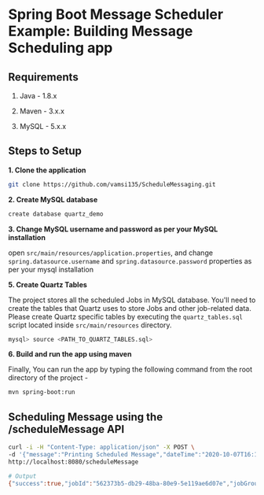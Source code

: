 # Spring Boot Message Scheduler Example: Building Message Scheduling app

## Requirements

1. Java - 1.8.x

2. Maven - 3.x.x

3. MySQL - 5.x.x

## Steps to Setup

**1. Clone the application**

```bash
git clone https://github.com/vamsi135/ScheduleMessaging.git
```

**2. Create MySQL database**

```bash
create database quartz_demo
```

**3. Change MySQL username and password as per your MySQL installation**

open `src/main/resources/application.properties`, and change `spring.datasource.username` and `spring.datasource.password` properties as per your mysql installation


**5. Create Quartz Tables**

The project stores all the scheduled Jobs in MySQL database. You'll need to create the tables that Quartz uses to store Jobs and other job-related data. Please create Quartz specific tables by executing the `quartz_tables.sql` script located inside `src/main/resources` directory.

```bash
mysql> source <PATH_TO_QUARTZ_TABLES.sql>
```

**6. Build and run the app using maven**

Finally, You can run the app by typing the following command from the root directory of the project -

```bash
mvn spring-boot:run
```

## Scheduling Message using the /scheduleMessage API

```bash
curl -i -H "Content-Type: application/json" -X POST \
-d '{"message":"Printing Scheduled Message","dateTime":"2020-10-07T16:15:00","timeZone":"America/New_York"}' \
http://localhost:8080/scheduleMessage

# Output
{"success":true,"jobId":"562373b5-db29-48ba-80e9-5e119ae6d07e","jobGroup":"message-jobs","message":"Message Scheduled Successfully!"}
```